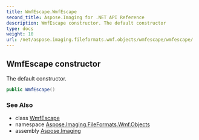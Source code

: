 ```yaml
---
title: WmfEscape.WmfEscape
second_title: Aspose.Imaging for .NET API Reference
description: WmfEscape constructor. The default constructor
type: docs
weight: 10
url: /net/aspose.imaging.fileformats.wmf.objects/wmfescape/wmfescape/
---
```

## WmfEscape constructor

The default constructor.

```csharp
public WmfEscape()
```

### See Also

* class [WmfEscape](../)
* namespace [Aspose.Imaging.FileFormats.Wmf.Objects](../../wmfescape/)
* assembly [Aspose.Imaging](../../../)


